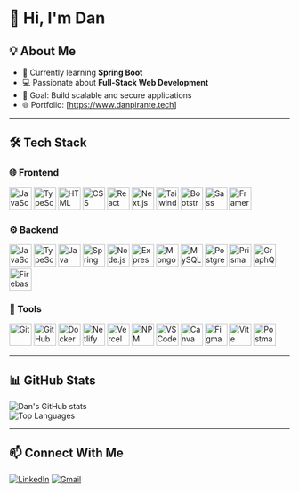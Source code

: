 # 👋 Hi, I'm Dan

## 💡 About Me
- 🌱 Currently learning **Spring Boot**
- 💻 Passionate about **Full-Stack Web Development**
- 🎯 Goal: Build scalable and secure applications
- 🌐 Portfolio: [https://www.danpirante.tech]

---

## 🛠 Tech Stack

### 🌐 Frontend
<p align="left">
  <img src="https://cdn-icons-png.flaticon.com/128/5968/5968292.png" alt="JavaScript" width="40" height="40"/>
  <img src="https://cdn-icons-png.flaticon.com/128/5968/5968381.png" alt="TypeScript" width="40" height="40"/>
  <img src="https://cdn.jsdelivr.net/gh/devicons/devicon@latest/icons/html5/html5-original.svg" alt="HTML" width="40" height="40"/>
  <img src="https://cdn.jsdelivr.net/gh/devicons/devicon@latest/icons/css3/css3-original.svg" alt="CSS" width="40" height="40"/>
  <img src="https://cdn.jsdelivr.net/gh/devicons/devicon@latest/icons/react/react-original.svg" alt="React" width="40" height="40"/>
  <img src="https://cdn.jsdelivr.net/gh/devicons/devicon@latest/icons/nextjs/nextjs-original.svg" alt="Next.js" width="40" height="40"/>
  <img src="https://cdn.jsdelivr.net/gh/devicons/devicon@latest/icons/tailwindcss/tailwindcss-original.svg" alt="Tailwind CSS" width="40" height="40"/>
  <img src="https://cdn.jsdelivr.net/gh/devicons/devicon@latest/icons/bootstrap/bootstrap-original.svg" alt="Bootstrap" width="40" height="40"/>
  <img src="https://cdn.jsdelivr.net/gh/devicons/devicon@latest/icons/sass/sass-original.svg" alt="Sass" width="40" height="40"/>
  <img src="https://cdn.jsdelivr.net/gh/devicons/devicon@latest/icons/framermotion/framermotion-original.svg" alt="Framer Motion" width="40" height="40"/>
</p>

### ⚙ Backend
<p align="left">
  <img src="https://cdn-icons-png.flaticon.com/128/5968/5968292.png" alt="JavaScript" width="40" height="40"/>
  <img src="https://cdn-icons-png.flaticon.com/128/5968/5968381.png" alt="TypeScript" width="40" height="40"/>
  <img src="https://cdn.jsdelivr.net/gh/devicons/devicon@latest/icons/java/java-original.svg" alt="Java" width="40" height="40"/>
  <img src="https://cdn.jsdelivr.net/gh/devicons/devicon@latest/icons/spring/spring-original.svg" alt="Spring Boot" width="40" height="40"/>
  <img src="https://cdn.jsdelivr.net/gh/devicons/devicon@latest/icons/nodejs/nodejs-original.svg" alt="Node.js" width="40" height="40"/>
  <img src="https://cdn.jsdelivr.net/gh/devicons/devicon@latest/icons/express/express-original.svg" alt="Express" width="40" height="40"/>
  <img src="https://cdn.jsdelivr.net/gh/devicons/devicon@latest/icons/mongodb/mongodb-original.svg" alt="MongoDB" width="40" height="40"/>
  <img src="https://cdn.jsdelivr.net/gh/devicons/devicon@latest/icons/mysql/mysql-original.svg" alt="MySQL" width="40" height="40"/>
  <img src="https://cdn.jsdelivr.net/gh/devicons/devicon@latest/icons/postgresql/postgresql-original.svg" alt="PostgreSQL" width="40" height="40"/>
  <img src="https://cdn.jsdelivr.net/gh/devicons/devicon@latest/icons/prisma/prisma-original.svg" alt="Prisma" width="40" height="40"/>
  <img src="https://cdn.jsdelivr.net/gh/devicons/devicon@latest/icons/graphql/graphql-plain-wordmark.svg" alt="GraphQL" width="40" height="40"/>
  <img src="https://cdn.jsdelivr.net/gh/devicons/devicon@latest/icons/firebase/firebase-original.svg" alt="Firebase" width="40" height="40"/>
</p>

### 🧰 Tools
<p align="left">
  <img src="https://cdn.jsdelivr.net/gh/devicons/devicon@latest/icons/git/git-original.svg" alt="Git" width="40" height="40"/>
  <img src="https://cdn.jsdelivr.net/gh/devicons/devicon@latest/icons/github/github-original.svg" alt="GitHub" width="40" height="40"/>
  <img src="https://cdn.jsdelivr.net/gh/devicons/devicon@latest/icons/docker/docker-original.svg" alt="Docker" width="40" height="40"/>
  <img src="https://cdn.jsdelivr.net/gh/devicons/devicon@latest/icons/netlify/netlify-original.svg" alt="Netlify" width="40" height="40"/>
  <img src="https://cdn.jsdelivr.net/gh/devicons/devicon@latest/icons/vercel/vercel-original.svg" alt="Vercel" width="40" height="40"/>
  <img src="https://cdn.jsdelivr.net/gh/devicons/devicon@latest/icons/npm/npm-original-wordmark.svg" alt="NPM" width="40" height="40"/>
  <img src="https://cdn.jsdelivr.net/gh/devicons/devicon@latest/icons/vscode/vscode-original.svg" alt="VS Code" width="40" height="40"/>
  <img src="https://cdn.jsdelivr.net/gh/devicons/devicon@latest/icons/canva/canva-original.svg" alt="Canva" width="40" height="40"/>
  <img src="https://cdn.jsdelivr.net/gh/devicons/devicon@latest/icons/figma/figma-original.svg" alt="Figma" width="40" height="40"/>
  <img src="https://cdn.jsdelivr.net/gh/devicons/devicon@latest/icons/vitejs/vitejs-original.svg" alt="Vite" width="40" height="40"/>
  <img src="https://cdn.jsdelivr.net/gh/devicons/devicon@latest/icons/postman/postman-original.svg" alt="Postman" width="40" height="40"/>
</p>

---

## 📊 GitHub Stats
![Dan's GitHub stats](https://github-readme-stats.vercel.app/api?username=DanWiic&show_icons=true&theme=tokyonight)  
![Top Languages](https://github-readme-stats.vercel.app/api/top-langs/?username=DanWiic&layout=compact&theme=tokyonight)

---

## 📫 Connect With Me
[![LinkedIn](https://img.shields.io/badge/LinkedIn-0077B5?style=flat&logo=linkedin&logoColor=white)](https://linkedin.com/in/yourusername)
[![Gmail](https://img.shields.io/badge/Email-D14836?style=flat&logo=gmail&logoColor=white)](mailto:youremail@gmail.com)
